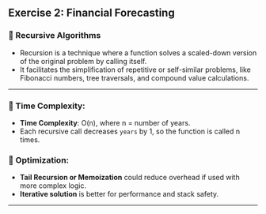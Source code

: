 ## Exercise 2: Financial Forecasting

### 🔹 Recursive Algorithms

 - Recursion is a technique where a function solves a scaled-down version of the original problem by calling itself.
 - It facilitates the simplification of repetitive or self-similar problems, like Fibonacci numbers, tree traversals, and compound value calculations.

---

### 🔹 Time Complexity:

* **Time Complexity**: O(n), where n = number of years.
* Each recursive call decreases `years` by 1, so the function is called n times.

### 🔹 Optimization:

* **Tail Recursion or Memoization** could reduce overhead if used with more complex logic.
* **Iterative solution** is better for performance and stack safety.

---
